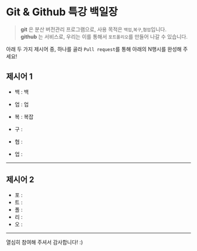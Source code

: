 # Git & Github 특강 백일장
> **git** 은 분산 버전관리 프로그램으로, 사용 목적은 `백업`,`복구`,`협업`입니다.   
> **github** 는 서비스로, 우리는 이를 통해서 `포트폴리오`를 만들어 나갈 수 있습니다.

아래 두 가지 제시어 중, 하나를 골라 `Pull request`를 통해 아래의 N행시를 완성해 주세요!

## 제시어 1
- 백 : 백
- 업 : 업

- 복 : 복잡
- 구 : 

- 협 : 
- 업 : 

---
## 제시어 2
- 포 : 
- 트 : 
- 폴 : 
- 리 : 
- 오 : 

---
열심히 참여해 주셔서 감사합니다! :)